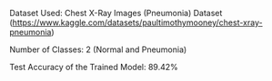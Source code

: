 Dataset Used: Chest X-Ray Images (Pneumonia) Dataset (https://www.kaggle.com/datasets/paultimothymooney/chest-xray-pneumonia)

Number of Classes: 2 (Normal and Pneumonia)

Test Accuracy of the Trained Model: 89.42%
